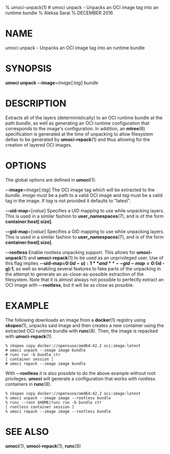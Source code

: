 % umoci-unpack(1) # umoci unpack - Unpacks an OCI image tag into an runtime bundle
% Aleksa Sarai
% DECEMBER 2016
# NAME
umoci unpack - Unpacks an OCI image tag into an runtime bundle

# SYNOPSIS
**umoci unpack**
**--image**=*image*[:*tag*]
*bundle*

# DESCRIPTION
Extracts all of the layers (deterministically) to an OCI runtime bundle at the
path *bundle*, as well as generating an OCI runtime configuration that
corresponds to the image's configuration. In addition, an **mtree**(8)
specification is generated at the time of unpacking to allow filesystem deltas
to be generated by **umoci-repack**(1) and thus allowing for the creation of
layered OCI images.

# OPTIONS
The global options are defined in **umoci**(1).

**--image**=*image*[:*tag*]
  The OCI image tag which will be extracted to the *bundle*. *image* must be a
  path to a valid OCI image and *tag* must be a valid tag in the image. If
  *tag* is not provided it defaults to "latest".

**--uid-map**=[*value*]
  Specifies a UID mapping to use while unpacking layers. This is used in a
  similar fashion to **user_namespaces**(7), and is of the form
  **container:host[:size]**.

**--gid-map**=[*value*]
  Specifies a GID mapping to use while unpacking layers. This is used in a
  similar fashion to **user_namespaces**(7), and is of the form
  **container:host[:size]**.

**--rootless**
  Enable rootless unpacking support. This allows for **umoci-unpack**(1) and
  **umoci-repack**(1) to be used as an unprivileged user. Use of this flag
  implies **--uid-map=0:$(id -u):1** and **--gid-map=0:$(id -g):1**, as well as
  enabling several features to fake parts of the unpacking in the attempt to
  generate an as-close-as-possible extraction of the filesystem. Note that it
  is almost always not possible to perfectly extract an OCI image with
  **--rootless**, but it will be as close as possible.

# EXAMPLE
The following downloads an image from a **docker**(1) registry using
**skopeo**(1), unpacks said image and then creates a new container using the
extracted OCI runtime bundle with **runc**(8). Then, the image is repacked with
**umoci-repack**(1).

```
% skopeo copy docker://opensuse/amd64:42.2 oci:image:latest
# umoci unpack --image image bundle
# runc run -b bundle ctr
[ container session ]
# umoci repack --image image bundle
```

With **--rootless** it is also possible to do the above example without root
privileges. **umoci** will generate a configuration that works with rootless
containers in **runc**(8).

```
% skopeo copy docker://opensuse/amd64:42.2 oci:image:latest
% umoci unpack --image image --rootless bundle
% runc --root $HOME/runc run -b bundle ctr
[ rootless container session ]
% umoci repack --image image --rootless bundle
```

# SEE ALSO
**umoci**(1), **umoci-repack**(1), **runc**(8)
